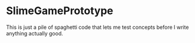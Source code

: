 # SlimeGamePrototype

This is just a pile of spaghetti code that lets me test concepts before I write anything actually good.
